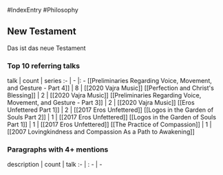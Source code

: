 #IndexEntry #Philosophy

## New Testament
Das ist das neue Testament

### Top 10 referring talks
talk | count | series
:- | - |: -
[[Preliminaries Regarding Voice, Movement, and Gesture - Part 4]] | 8 | [[2020 Vajra Music]]
[[Perfection and Christ's Blessing]] | 2 | [[2020 Vajra Music]]
[[Preliminaries Regarding Voice, Movement, and Gesture - Part 3]] | 2 | [[2020 Vajra Music]]
[[Eros Unfettered Part 1]] | 2 | [[2017 Eros Unfettered]]
[[Logos in the Garden of Souls Part 2]] | 1 | [[2017 Eros Unfettered]]
[[Logos in the Garden of Souls Part 1]] | 1 | [[2017 Eros Unfettered]]
[[The Practice of Compassion]] | 1 | [[2007 Lovingkindness and Compassion As a Path to Awakening]]

### Paragraphs with 4+ mentions
description | count | talk
:- | : - | -

